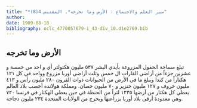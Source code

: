 ```yaml
---
title: "*سير العلم والاجتماع : الأرض وما تخرجه*. المقتبس 4(8)"
author: 
date: 1909-08-18
bibliography: oclc_4770057679-i_43-div_10.d1e2769.bib
---
```




##  الأرض وما تخرجه 


 تبلغ مساحة الحقول المزروعة بأيدي البشر  ٥٣٧  مليون هكتولتر أي و  احد  من  خمسة  و  عشرين  جزءاً من أراضي القارات ال  خمس  وثلث أراضي أوربا مزروع وواحد في كل  ١٢١  هكتاراً من كندا ويبلغ ما في الأرض من الحيوانات ذوات القرون  ٢٨٠  مليون رأس و  ٤١٣  مليون خروف و  ١٢٧  مليون خنزير و  ٧٠  مليون حصان. ومملكة هولاندة أخصب بلاد العالم يعطي كل هكتار من أرضها  ١٢٣٥  لتراً من الحنطة في حين يعطي الهكتار في فرنسا  ٧٢٠  وهي معدودة أرقى بلاد أوربا بزراعتها ويخرج من الولايات المتحدة  ٢٣٤  مليون دجاجة. 
